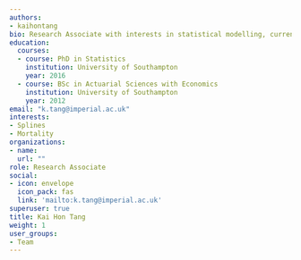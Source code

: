 ```yaml
---
authors:
- kaihontang
bio: Research Associate with interests in statistical modelling, currently working on mortality estimation in sub-Saharan Africa.
education:
  courses:
  - course: PhD in Statistics
    institution: University of Southampton
    year: 2016
  - course: BSc in Actuarial Sciences with Economics
    institution: University of Southampton
    year: 2012
email: "k.tang@imperial.ac.uk"
interests:
- Splines
- Mortality
organizations:
- name: 
  url: ""
role: Research Associate
social:
- icon: envelope
  icon_pack: fas
  link: 'mailto:k.tang@imperial.ac.uk'
superuser: true
title: Kai Hon Tang
weight: 1
user_groups:
- Team
---
```


